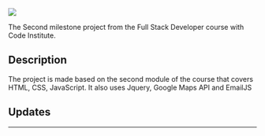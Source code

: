 <img src=".png" style="margin: 0;">


The Second milestone project from the Full Stack Developer course with Code Institute.
## Description

The project is made based on the second module of the course that covers HTML, CSS, JavaScript. It also uses Jquery, Google Maps API and EmailJS

## Updates 


--------



